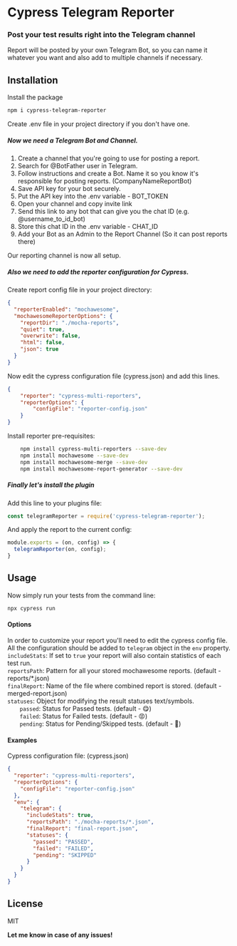
# Cypress Telegram Reporter
### Post your test results right into the Telegram channel
Report will be posted by your own Telegram Bot, so you can name it whatever you want and also add to multiple channels if necessary.


## Installation

Install the package 

```sh
npm i cypress-telegram-reporter
```

Create .env file in your project directory if you don't have one.

##### Now we need a Telegram Bot and Channel.
1. Create a channel that you're going to use for posting a report.
2. Search for @BotFather user in Telegram.
3. Follow instructions and create a Bot. Name it so you know it's responsible for posting reports. (CompanyNameReportBot)
4. Save API key for your bot securely.
5. Put the API key into the .env variable - BOT_TOKEN
6. Open your channel and copy invite link
7. Send this link to any bot that can give you the chat ID (e.g. @username_to_id_bot)
8. Store this chat ID in the .env variable - CHAT_ID
9. Add your Bot as an Admin to the Report Channel (So it can post reports there)

Our reporting channel is now all setup.

##### Also we need to add the reporter configuration for Cypress.
Create report config file in your project directory:
```json
{
  "reporterEnabled": "mochawesome",
  "mochawesomeReporterOptions": {
    "reportDir": "./mocha-reports",
    "quiet": true,
    "overwrite": false,
    "html": false,
    "json": true
  }
}
```
Now edit the cypress configuration file (cypress.json) and add this lines.
```json
{
    "reporter": "cypress-multi-reporters",
    "reporterOptions": {
        "configFile": "reporter-config.json"
    }
}
```

Install reporter pre-requisites:
```sh
    npm install cypress-multi-reporters --save-dev
    npm install mochawesome --save-dev
    npm install mochawesome-merge --save-dev
    npm install mochawesome-report-generator --save-dev
```

##### Finally let's install the plugin 
Add this line to your plugins file:
```js
const telegramReporter = require('cypress-telegram-reporter');
```
And apply the report to the current config:
```js
module.exports = (on, config) => {
  telegramReporter(on, config);
}
```

## Usage
Now simply run your tests from the command line:
```sh
npx cypress run
```

#### Options
In order to customize your report you'll need to edit the cypress config file.\
All the configuration should be added to `telegram` object in the `env` property.\
`includeStats`: If set to `true` your report will also contain statistics of each test run.\
`reportsPath`: Pattern for all your stored mochawesome reports. (default - reports/*.json)\
`finalReport`: Name of the file where combined report is stored. (default - merged-report.json)\
`statuses`: Object for modifying the result statuses text/symbols. \
       `passed`: Status for Passed tests. (default - 😋)\
       `failed`: Status for Failed tests. (default - 😡)\
       `pending`: Status for Pending/Skipped tests. (default - 🥶)

#### Examples
Cypress configuration file: (cypress.json)
```json
{
  "reporter": "cypress-multi-reporters",
  "reporterOptions": {
    "configFile": "reporter-config.json"
  },
  "env": {
    "telegram": {
      "includeStats": true,
      "reportsPath": "./mocha-reports/*.json",
      "finalReport": "final-report.json",
      "statuses": {
        "passed": "PASSED",
        "failed": "FAILED",
        "pending": "SKIPPED"
      }
    }
  }
}
```

## License

MIT

**Let me know in case of any issues!**
